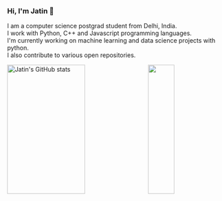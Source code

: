 ### Hi, I'm Jatin  👋
I am a computer science postgrad student from Delhi, India. </br>
I work with Python, C++ and Javascript programming languages. </br>
I'm currently working on machine learning and data science projects with python. </br>
I also contribute to various open repositories. 

<a href="https://profile-summary-for-github.com/user/jatin9909">
  <img align="left" height="300px" width="60%" src="https://github-readme-stats.vercel.app/api?theme=light&username=jatin9909&show_icons=true&line_height=27&count_private=true&include_all_commits=true" alt="Jatin's GitHub stats"/>
  <img height="300px" width="35%"src="https://github-readme-stats.vercel.app/api/top-langs/?username=jatin9909&layout=compact&langs_count=10" align="right" height=150em>
  </a>

